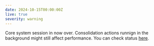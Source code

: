 ```yaml
---
date: 2024-10-15T00:00:00Z
live: true
severity: warning
---
```


Core system session in now over. Consolidation actions runnign in the background might still affect performance. You can check status [here](https://status.ecmwf.int/).
